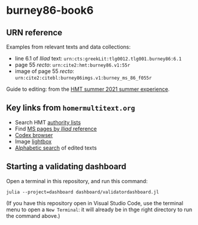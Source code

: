 # burney86-book6

## URN reference

Examples from relevant texts and data collections:

- line 6.1 of *Iliad* text: `urn:cts:greekLit:tlg0012.tlg001.burney86:6.1`
- page 55 *recto*: `urn:cite2:hmt:burney86.v1:55r`
- image of page 55 *recto*: `urn:cite2:citebl:burney86imgs.v1:burney_ms_86_f055r`


Guide to editing: from the [HMT summer 2021 summer experience](https://homermultitext.github.io/hmt-se2021/references).

## Key links from `homermultitext.org`

- Search HMT [authority lists](https://www.homermultitext.org/authlists/)
- Find [MS pages by *Iliad* reference](https://www.homermultitext.org/iliad-browser/)
- [Codex browser](https://www.homermultitext.org/codex-browser/)
- Image [lightbox](https://www.homermultitext.org/lightbox/)
- [Alphabetic search](https://www.homermultitext.org/alpha-search/) of edited texts

## Starting a validating dashboard

Open a terminal in this repository, and run this command:

    julia --project=dashboard dashboard/validatordashboard.jl

    
(If you have this repository open in Visual Studio Code, use the terminal menu to open a `New Terminal`: it will already be in thge right directory to run the command above.)    

